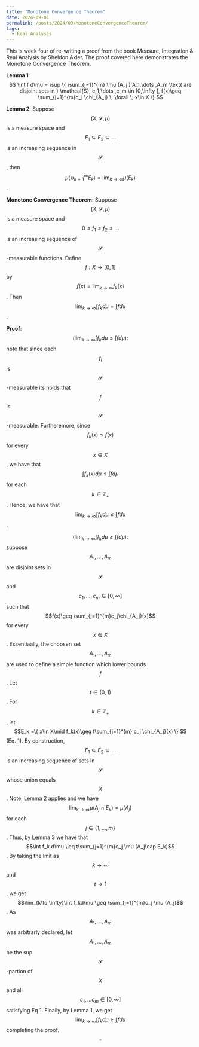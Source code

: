 ```yaml
---
title: "Monotone Convergence Theorem"
date: 2024-09-01
permalink: /posts/2024/09/MonotoneConvergenceTheorem/
tags:
  - Real Analysis
---
```


This is week four of re-writing a proof from the book Measure, Integration & Real Analysis by Sheldon Axler. The proof covered here demonstrates the Monotone Convergence Theorem. 

**Lemma 1**: 
$$ \int f d\mu = \sup \{ \sum_{j=1}^{m} \mu (A_j ):A_1,\dots ,A_m \text{ are disjoint sets in } \mathcal{S}, c_1,\dots ,c_m \in [0,\infty ], f(x)\geq \sum_{j=1}^{m}c_j \chi_{A_j} \; \forall \; x\in X   \} $$

**Lemma 2**: 
Suppose $$(X,\mathcal{S},\mu )$$ is a measure space and 
$$E_1\subseteq E_2\subseteq \dots  $$ is an increasing sequence
in $$\mathcal{S}$$, then  $$\mu (\cup_{k=1}^{\infty} E_k ) = \lim_{k\to \infty}\mu (E_k)$$.

**Monotone Convergence Theorem**: Suppose $$(X,\mathcal{S},\mu )$$ is a measure space and 
$$0\leq f_1 \leq f_2 \leq \dots $$ is 
an increasing sequence of $$\mathcal{S}$$-measurable functions. 
Define $$f:X\to [0,1]$$ by 
$$f(x)=\lim_{k\to \infty} f_k (x)$$. 
Then 
$$\lim_{k\to \infty}\int f_k d\mu = \int fd\mu $$.

**Proof**: 
$$(\lim_{k\to \infty}\int f_k d\mu \leq \int f d\mu  ): $$ note that since each 
$$f_i$$ is 
$$\mathcal{S}$$-measurable its holds that 
$$f$$ is 
$$\mathcal{S}$$-measurable.
Furtheremore, since $$f_k(x)\leq f(x)$$ for every 
$$x\in X$$, we have that 
$$\int f_k(x)d\mu \leq \int fd\mu$$ for each 
$$k\in \mathbb{Z}_{+}$$.
Hence, we have that 
$$\lim_{k\to \infty}\int f_k d\mu \leq \int f d\mu  $$. 

$$(\lim_{k\to \infty}\int f_k d\mu \geq \int f d\mu  ):$$ suppose 
$$A_1,\dots ,A_m$$ are disjoint sets in $$\mathcal{S}$$ and 
$$c_1,\dots ,c_m \in  [0,\infty ]$$ such that 
$$f(x)\geq \sum_{j=1}^{m}c_j\chi_{A_j}(x)$$ for every 
$$x\in X$$.
Essentiaally, the choosen set $$A_1,\dots ,A_m$$ are used to define a simple function which lower bounds 
$$f$$. 
Let $$t\in (0,1)$$.
For 
$$k\in \mathbb{Z}_{+}$$, let 
$$E_k =\{ x\in X\mid f_k(x)\geq t\sum_{j=1}^{m} c_j \chi_{A_j}(x)  \} $$ (Eq. 1).
By construction, 
$$E_1\subseteq E_2\subseteq \dots $$ is an increasing sequence of sets in 
$$\mathcal{S}$$ whose union equals 
$$X$$.
Note, Lemma 2 applies and we have 
$$\lim_{k\to \infty}\mu (A_j\cap E_k)=\mu (A_j)$$ for each 
$$j\in \{1,\dots ,m \}$$.
Thus, by Lemma 3 we have that
$$\int f_k d\mu \leq t\sum_{j=1}^{m}c_j \mu (A_j\cap E_k)$$.
By taking the lmit as $$k\to \infty$$ and 
$$t\to 1$$, we get 
$$\lim_{k\to \infty}\int f_kd\mu \geq \sum_{j=1}^{m}c_j \mu (A_j)$$.
As 
$$A_1,\dots ,A_m$$ was arbitrarly declared, let 
$$A_1,\dots ,A_m$$  be the sup 
$$\mathcal{S}$$-partion of $$X$$ and all 
$$c_1,\dots c_m\in [0,\infty]$$ satisfying Eq 1.
Finally, by Lemma 1, we get 
$$\lim_{k\to \infty}\int f_k d\mu \geq \int f d\mu $$
completing the proof.
$$\square$$

